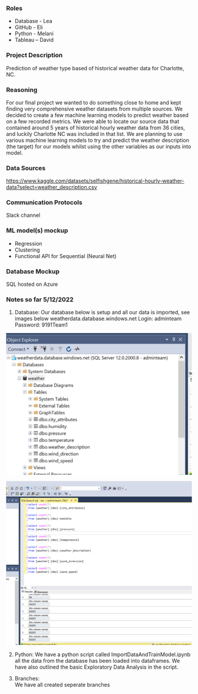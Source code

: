 ### Roles

* Database - Lea
* GitHub - Eli
* Python - Melani
* Tableau – David

### Project Description 

Prediction of weather type based of historical weather data for Charlotte, NC.

### Reasoning

For our final project we wanted to do something close to home and kept finding very comprehensive weather datasets from multiple sources. We decided to create a few machine learning models to predict weather based on a few recorded metrics. We were able to locate our source data that contained around 5 years of historical hourly weather data from 36 cities, and luckily Charlotte NC was included in that list. We are planning to use various machine learning models to try and predict the weather description (the target) for our models whilst using the other variables as our inputs into model. 

### Data Sources

https://www.kaggle.com/datasets/selfishgene/historical-hourly-weather-data?select=weather_description.csv

### Communication Protocols

Slack channel

### ML model(s) mockup
* Regression
* Clustering
* Functional API for Sequential (Neural Net) 

### Database Mockup

SQL hosted on Azure

### Notes so far 5/12/2022

1) Database:
Our database below is setup and all our data is imported, see images below
weatherdata.database.windows.net
Login: adminteam
Password: 9191Team1

![Results1](Resources/DatabaseTables.png)

![Results2](Resources/Queries.png)

2) Python:
We have a python script called ImportDataAndTrainModel.ipynb all the data from the database has been loaded into dataframes.  We have also outlined the basic Exploratory Data Analysis in the script.

3) Branches:  
We have all created seperate branches
